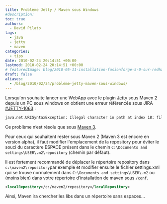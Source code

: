 ```yaml
---
title: Problème Jetty / Maven sous Windows
#description: 
toc: true
authors:
  - David Pilato
tags:
  - java
  - jetty
  - maven
categories:
  - tips
date: 2010-02-24 20:14:51 +00:00
lastmod: 2010-02-24 20:14:51 +00:00
# featuredImage: blog/2010-05-11-installation-fusionforge-5-0-sur-redhat-5/maforge.png
draft: false
aliases:
  - /blog/2010/02/24/probleme-jetty-maven-sous-windows/
---
```


Lorsqu'on souhaite lancer une WebApp avec le plugin [Jetty](http://docs.codehaus.org/display/JETTY/Maven+Jetty+Plugin) sous Maven 2 depuis un PC sous windows on obtient une erreur référencée sous JIRA [#JETTY-1063](http://jira.codehaus.org/browse/JETTY-1063) :

```txt
java.net.URISyntaxException: Illegal character in path at index 18: file:/C:/Documents and Settings/USER/.m2/repository/org/mortbay/jetty/jetty-maven-plugin/7.0.0.1beta2/jetty-maven-plugin-7.0.0.1beta2.jar
```

<!-- more -->

Ce problème n’est résolu que sous [Maven 3](http://maven.apache.org/release-notes-3.0.x.html).

Pour ceux qui souhaitent rester sous Maven 2 (Maven 3 est encore en version alpha), il faut modifier l'emplacement de la repository pour éviter le souci du caractère ESPACE présent dans le chemin `C:\Documents and settings\USER\.m2\repository` (chemin par défaut).

Il est fortement recommandé de déplacer le répertoire repository dans `c:\maven2\repository`par exemple et modifier ensuite le fichier settings.xml qui se trouve normalement dans `C:\Documents and settings\USER\.m2` ou (moins bien) dans votre répertoire d’installation de maven sous `/conf`.

```xml
<localRepository>/c:/maven2/repository</localRepository>
```

Ainsi, Maven ira chercher les libs dans un répertoire sans espaces…
